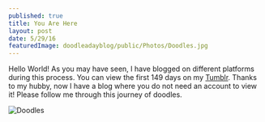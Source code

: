```yaml
---
published: true
title: You Are Here
layout: post
date: 5/29/16
featuredImage: doodleadayblog/public/Photos/Doodles.jpg
---
```

Hello World! As you may have seen, I have blogged on different platforms during this process. You can view the first 149 days on my [Tumblr](http://heathervanderdys.tumblr.com). Thanks to my hubby, now I have a blog where you do not need an account to view it! Please follow me through this journey of doodles.

![Doodles](doodleadayblog/public/Photos/Doodles.jpg)
